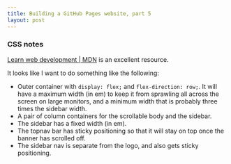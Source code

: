 ```yaml
---
title: Building a GitHub Pages website, part 5
layout: post
---
```


### CSS notes

[Learn web development |
MDN](https://developer.mozilla.org/en-US/docs/Learn/CSS) is an excellent
resource. 

It looks like I want to do something like the following:

* Outer container with `display: flex;` and
  `flex-direction: row;`.  It will have a maximum width (in em) to keep it
  from sprawling all across the screen on large monitors, and a minimum width
  that is probably three times the sidebar width.
* A pair of column containers for the scrollable body and the sidebar.
* The sidebar has a fixed width (in em).
* The topnav bar has sticky positioning so that it will stay on top once the
  banner has scrolled off.
* The sidebar nav is separate from the logo, and also gets sticky
  positioning. 
  
